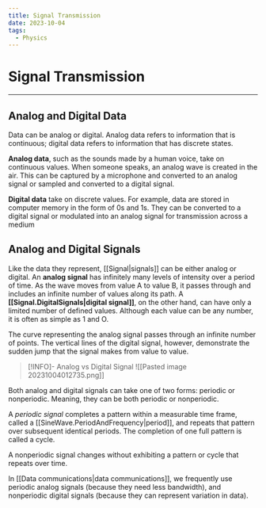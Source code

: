 ```yaml
---
title: Signal Transmission
date: 2023-10-04
tags:
  - Physics
---
```


# Signal Transmission

---

## Analog and Digital Data

Data can be analog or digital. Analog data refers to information that is continuous; digital data refers to information that has discrete states.

**Analog data**, such as the sounds made by a human voice, take on continuous values. When someone speaks, an analog wave is created in the air. This can be captured by a microphone and converted to an analog signal or sampled and converted to a digital signal.

**Digital data** take on discrete values. For example, data are stored in computer memory in the form of 0s and 1s. They can be converted to a digital signal or modulated into an analog signal for transmission across a medium

## Analog and Digital Signals

Like the data they represent, [[Signal|signals]] can be either analog or digital. An **analog signal** has infinitely many levels of intensity over a period of time. As the wave moves from value A to value B, it passes through and includes an infinite number of values along its path. A **[[Signal.DigitalSignals|digital signal]]**, on the other hand, can have only a limited number of defined values. Although each value can be any number, it is often as simple as 1 and O.

The curve representing the analog signal passes through an infinite number of points. The vertical lines of the digital signal, however, demonstrate the sudden jump that the signal makes from value to value.

> [!INFO]- Analog vs Digital Signal
> ![[Pasted image 20231004012735.png]]

Both analog and digital signals can take one of two forms: periodic or nonperiodic. Meaning, they can be both periodic or nonperiodic. 

A *periodic signal* completes a pattern within a measurable time frame, called a [[SineWave.PeriodAndFrequency|period]], and repeats that pattern over subsequent identical periods. The completion of one full pattern is called a cycle.

A nonperiodic signal changes without exhibiting a pattern or cycle that repeats over time. 

In [[Data communications|data communications]], we frequently use periodic analog signals (because they need less bandwidth), and nonperiodic digital signals (because they can represent variation in data).